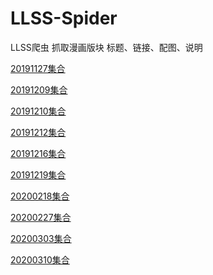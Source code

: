 # LLSS-Spider
LLSS爬虫
抓取漫画版块
标题、链接、配图、说明


[20191127集合](https://github.com/YatesGuo/LLSS-Spider/blob/master/bin/Debug/netcoreapp3.0/20191127-magnet_url.md)

[20191209集合](https://github.com/YatesGuo/LLSS-Spider/blob/master/bin/Debug/netcoreapp3.0/20191209-magnet_url.md)

[20191210集合](https://github.com/YatesGuo/LLSS-Spider/blob/master/bin/Debug/netcoreapp3.0/20191210-magnet_url.md)

[20191212集合](https://github.com/YatesGuo/LLSS-Spider/blob/master/bin/Debug/netcoreapp3.0/20191212-magnet_url.md)

[20191216集合](https://github.com/YatesGuo/LLSS-Spider/blob/master/bin/Debug/netcoreapp3.0/20191216-magnet_url.md)

[20191219集合](https://github.com/YatesGuo/LLSS-Spider/blob/master/bin/Debug/netcoreapp3.0/20191219-magnet_url.md)

[20200218集合](https://github.com/YatesGuo/LLSS-Spider/blob/master/bin/Debug/netcoreapp3.0/20200218-magnet_url.md)

[20200227集合](https://github.com/YatesGuo/LLSS-Spider/blob/master/bin/Debug/netcoreapp3.0/20200227-magnet_url.md)

[20200303集合](https://github.com/YatesGuo/LLSS-Spider/blob/master/bin/Debug/netcoreapp3.0/20200303-magnet_url.md)

[20200310集合](https://github.com/YatesGuo/LLSS-Spider/blob/master/bin/Debug/netcoreapp3.0/20200310-magnet_url.md)
